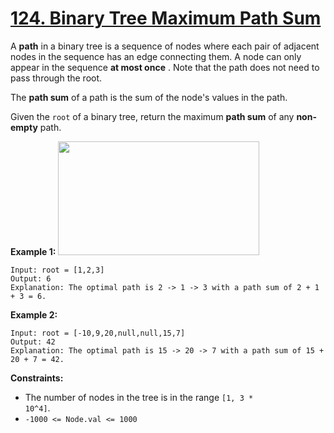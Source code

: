 # [124. Binary Tree Maximum Path Sum](https://leetcode.com/problems/binary-tree-maximum-path-sum/description/?envType=study-plan-v2&envId=top-interview-150)<Badge type="danger" text="Hard" />

A **path**  in a binary tree is a sequence of nodes where each pair of adjacent nodes in the sequence has an edge connecting them. A node can only appear in the sequence **at most once** . Note that the path does not need to pass through the root.

The **path sum**  of a path is the sum of the node's values in the path.

Given the <code>root</code> of a binary tree, return the maximum **path sum**  of any **non-empty**  path.

**Example 1:** 
<img alt="" src="https://assets.leetcode.com/uploads/2020/10/13/exx1.jpg" style="width: 322px; height: 182px;">

```
Input: root = [1,2,3]
Output: 6
Explanation: The optimal path is 2 -> 1 -> 3 with a path sum of 2 + 1 + 3 = 6.
```

**Example 2:** 
<img alt="" src="https://assets.leetcode.com/uploads/2020/10/13/exx2.jpg">

```
Input: root = [-10,9,20,null,null,15,7]
Output: 42
Explanation: The optimal path is 15 -> 20 -> 7 with a path sum of 15 + 20 + 7 = 42.
```

**Constraints:** 

- The number of nodes in the tree is in the range <code>[1, 3 * 10^4]</code>.
- <code>-1000 <= Node.val <= 1000</code>
